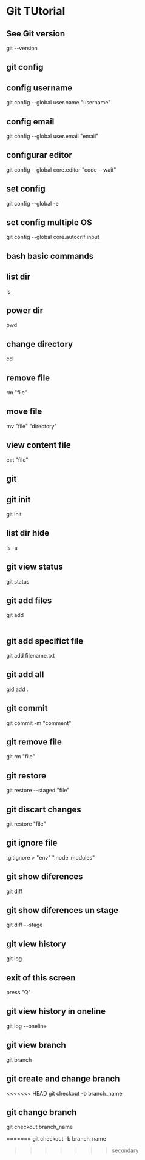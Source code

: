# Git TUtorial

## See Git version
git --version 

## git config
## config username
git config --global user.name "username"
## config email
git config --global user.email "email"
## configurar editor
git config --global core.editor "code --wait"
## set config
git config --global -e
## set config multiple OS
git config --global core.autocrlf input

## bash basic commands
## list dir
ls
## power dir
pwd
## change directory
cd
## remove file
rm "file"
## move file
mv "file" "directory"
## view content file
cat "file"

## git
## git init
git init
## list dir hide
ls -a

## git view status
git status
## git add files
git add <option>
## git add specifict file
git add filename.txt
## git add all
gid add .

## git commit
git commit -m "comment"
## git remove file
git rm "file"
## git restore
git restore --staged "file"
## git discart changes
git restore "file"

## git ignore file
.gitignore > "env" ".node_modules"
## git show diferences
git diff
## git show diferences un stage
git diff --stage
## git view history
git log
## exit of this screen
press "Q"
## git view history in oneline
git log --oneline

## git view branch
git branch
## git create and change branch
<<<<<<< HEAD
git checkout -b branch_name
## git change branch
git checkout branch_name

=======
git checkout -b branch_name
>>>>>>> secondary
